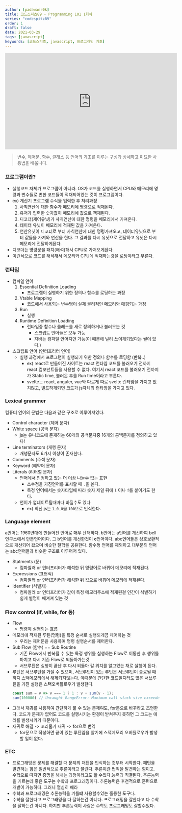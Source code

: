 ```yaml
---
author: [padawanr0k]
title: 코드스피츠89 - Programming 101 1회차
series: "codespitz89"
order: 1
draft: false
date: 2021-03-29
tags: [javascript]
keywords: [코드스피츠, javascript, 프로그래밍 기초]
---
```


<!-- toc -->

<iframe width="560" height="315" src="https://www.youtube.com/embed/0lAsf19iE2g" title="YouTube video player" frameborder="0" allow="accelerometer; autoplay; clipboard-write; encrypted-media; gyroscope; picture-in-picture" allowfullscreen></iframe>

>  변수, 제어문, 함수, 클래스 등 언어의 기초를 이루는 구성과 상세하고 미묘한 사용법을 배웁니다.


### 프로그램이란?

- 실행코드 자체가 프로그램이 아니라. OS가 코드를 실행하면서 CPU와 메모리에 명령과 변수들로 변한 코드들이 적재되어있는 것이 프로그램이다.
- ex) 계산기 프로그램 수식을 입력한 후 처리과정
	1. 사칙연산에 대한 함수가 메모리에 명령으로 적재된다.
	2. 유저가 입력한 숫자값이 메모리에 값으로 잭재된다.
	3. 디코더(제어유닛)가 사칙연산에 대한 명령을 메모리에서 가져온다.
	4. 데이터 유닛이 메모리에 적재된 값을 가져온다.
	5. 연산유닛이 디코더로 부터 사칙연산에 대한 명령가져오고, 데이터유닛으로 부터 값들을 가져와 연산을 한다. 그 결과를 다시 유닛으로 전달하고 유닛은 다시 메모리에 전달하게된다.
- 디코더는 명령문을 패치(해석)해서 CPU로 가져오게된다.
- 이런식으로 코드를 해석해서 메모리와 CPU에 적재하는것을 로딩이라고 부른다.

### 런타임

- 컴파일 언어
	1. Essential Definition Loading
		- 프로그램이 실행하기 위한 정의나 함수를 로딩하는 과정
	2. Vtable Mapping
		- 코드에서 사용되는 변수명이 실제 물리적인 메모리와 매핑되는 과정
	3. Run
		- 실행
	4. Runtime Definition Loading
		- 런타임중 함수나 클래스를 새로 정의하거나 불러오는 것
			- 스크립트 언어들은 모두 가능
			- 자바는 컴파일 언어지만 가능(이 때문에 널리 쓰이게되었다는 썰이 있다.)
- 스크립트 언어 (인터프리터 언어)
	- 실행 과정에서 프로그램이 실행되기 위한 정의나 함수를 로딩함 (반복..)
		- ex) react로 만들어진 사이트는 react 런타임 코드를 불러오기 전까지 react 컴포넌트들을 사용할 수 없다. 여기서 react 코드를 불러오기 전까지가 Static time, 불러온 후를 Run time이라고 부른다.
		- svelte는 react, anguler, vue와 다르게 따로 svelte 런타임을 가지고 있지않고, 빌드하게되면 코드가 js자체의 런타임을 가지고 있다.



### Lexical grammer

컴퓨터 언어의 문법은 다음과 같은 구조로 이루어져있다.
- Control character (제어 문자)
- White space (공백 문자)
	- js는 유니코드에 존재하는 60개의 공백문자중 16개의 공백문자를 정의하고 있다!
- Line terminators (개행 문자)
	- 개행문자도 6가지 이상이 존재한다.
- Comments (주석 문자)
- Keyword (예약어 문자)
- Literals (리터럴 문자)
	- 언어에서 인정하고 있는 더 이상 나눌수 없는 표현
		- 소수점을 가진언어를 표시할 때 `.`을 쓴다.
		- 특정 언어에서는 숫자타입에 따라 숫자 제일 뒤에 `l` 이나 `f`를 붙이기도 한다.
	- 언어가 업데이트될때마다 바뀔수도 있다
		- ex) 최신 js는 `1_0_0`을 `100`으로 인식한다.

### Language element

a언어는 1960년대에 만들어진 언어로 매우 난해하다. b언어는 a언어를 개선하여 bell연구소에서 만든언어이다. 그 b언어를 개선한것이 **c**언어이다. abc언어들은 상호보환적으로 개선되어 왔으며 비슷한 철학을 공유한다.
함수형 언어를 제외하고 대부분의 언어는 abc언어들과 비슷한 구조로 이루어저 있다.

- Statments (문)
	- 컴파일러 or 인터프리터가 해석한 뒤 명령어로 바뀌어 메모리에 적재된다.
- Expressions (표현식)
	- 컴파일러 or 인터프리터가 해석한 뒤 값으로 바뀌어 메모리에 적재된다.
- Identifier (식별자)
	- 컴파일러 or 인터프리터가 값이 특정 메모리주소에 적재된걸 인간이 식별하기 쉽게 별명이 매겨져 있는 것

### Flow control (if, while, for 등)

- Flow
	- 명령이 실행되는 흐름
- 메모리에 적재된 루틴(명령)을 특정 순서로 실행되게끔 제어하는 것
	- 우리는 제어문을 사용하여 명령 실행순서를 제어한다.
- Sub Flow (함수) == Sub Routine
	- 기존 Flow에서 반복될 수 있는 특정 행위를 실행하는 Flow로 이동한 후 행위를 마치고 다시 기존 Flow로 되돌아가는것
	- 서브루틴은 실행이 끝난 후 다시 되돌아 갈 위치를 알고있는 채로 실행이 된다.
- 루틴은 서브루틴을 가질 수 있으며, 서브루틴이 있는 루틴은 서브루틴이 종료될 때까지 스택메모리에서 해제되지않는다. 이때문에 간단한 코드일지라도 많은 서브루틴을 가진 실행은 스택오버플로우가 발생한다.
	```javascript
	const sum = v => v === 1 ? 1 : v + sum(v - 1);
	sum(100000) // Uncaught RangeError: Maximum call stack size exceeded
	```
- 그래서 재귀를 사용하여 간단하게 풀 수 있는 문제여도, for문으로 바꾸라고 조언한다. 코드가 문제가 없어도 코드를 실행시키는 환경이 받쳐주지 못하면 그 코드는 에러를 발생시키기 때문이다.
- 재귀로 해결 -> 꼬리물기 재귀 -> for으로 번역
	- for문으로 작성하면 끝이 있는 루틴임을 알기에 스택메모리 오버플로우가 발생할 일이 없다.

###  ETC

- 프로그래밍은 문제를 해결할 때 문제의 패턴을 인식하는 것부터 시작한다. 패턴을 발견하는 힘은 일반적으로 추론이라고 불린다. 추론이란 법칙을 발견하는 힘이고. 수학으로 따지면 증명을 해내는 과정이라고도 할 수있다.능력과 직결된다. 추론능력을 기르는데 좋은 도구는 수학과 프로그래밍이다. 추론능력은 후천적으로 훈련으로 개발이 가능하다. 그러니 열심히 해라
- 수학과 프로그래밍은 추론능력을 기를떄 사용할수있는 훌륭한 도구다.
- 수학을 잘한다고 프로그래밍을 다 잘하는건 아니다. 프로그래밍을 잘한다고 다 수학을 잘하는건 아니다. 하지만 추론능력이 사람은 수학도 프로그래밍도 잘할수있다.